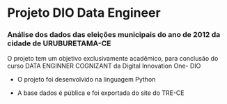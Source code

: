 # Projeto DIO Data Engineer
### Análise dos dados das eleições municipais do ano de 2012 da cidade de URUBURETAMA-CE
O projeto tem um objetivo exclusivamente acadêmico, para conclusão do curso DATA ENGINNER COGNIZANT da Digital Innovation One- DIO

- O projeto foi desenvolvido na linguagem Python

- A base dados é pública e foi exportada do site do TRE-CE
